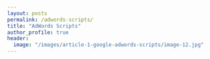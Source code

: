 ```yaml
---
layout: posts
permalink: /adwords-scripts/
title: "AdWords Scripts"
author_profile: true
header:
  image: "/images/article-1-google-adwords-scripts/image-12.jpg"
---
```

